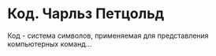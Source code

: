 # Код. Чарльз Петцольд

Код - система символов, применяемая для представления компьютерных команд...
